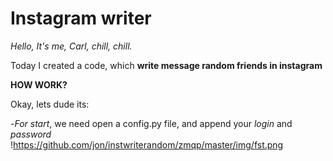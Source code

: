 # Instagram writer
_Hello, It's me, Carl, chill, chill._

Today I created a code, which **write message random friends in instagram**

**HOW WORK?**

Okay, lets dude its:

-*For start*, we need open a config.py file, and append your _login_ and _password_
!https://github.com/jon/instwriterandom/zmqp/master/img/fst.png
